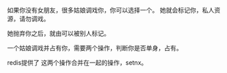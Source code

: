 如果你没有女朋友，很多姑娘调戏你，你可以选择一个。
她就会标记你，私人资源，请勿调戏。

她抛弃你之后，就由可以被别人标记。

一个姑娘调戏并占有你，需要两个操作，判断你是否单身，占有。

redis提供了 这两个操作合并在一起的操作，setnx。
